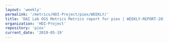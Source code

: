 ```yaml
---
layout: 'weekly'
permalink: '/metrics/HDI-Project/piex/WEEKLY/'
title: 'DAI Lab OSS Metrics Metrics report for piex | WEEKLY-REPORT-2019-05-19'
organization: 'HDI-Project'
repository: 'piex'
current_date: '2019-05-19'
---
```


